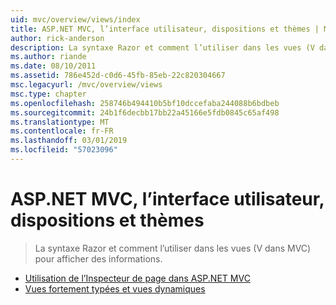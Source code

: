```yaml
---
uid: mvc/overview/views/index
title: ASP.NET MVC, l’interface utilisateur, dispositions et thèmes | Microsoft Docs
author: rick-anderson
description: La syntaxe Razor et comment l’utiliser dans les vues (V dans MVC) pour afficher des informations.
ms.author: riande
ms.date: 08/10/2011
ms.assetid: 786e452d-c0d6-45fb-85eb-22c820304667
msc.legacyurl: /mvc/overview/views
msc.type: chapter
ms.openlocfilehash: 258746b494410b5bf10dccefaba244088b6bdbeb
ms.sourcegitcommit: 24b1f6decbb17bb22a45166e5fdb0845c65af498
ms.translationtype: MT
ms.contentlocale: fr-FR
ms.lasthandoff: 03/01/2019
ms.locfileid: "57023096"
---
```

<a name="aspnet-mvc-ui-layouts-and-themes"></a>ASP.NET MVC, l’interface utilisateur, dispositions et thèmes
====================
> La syntaxe Razor et comment l’utiliser dans les vues (V dans MVC) pour afficher des informations.


- [Utilisation de l’Inspecteur de page dans ASP.NET MVC](using-page-inspector-in-aspnet-mvc.md)
- [Vues fortement typées et vues dynamiques](dynamic-v-strongly-typed-views.md)
